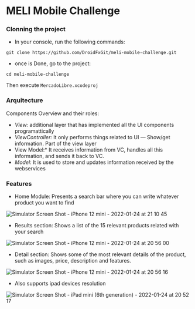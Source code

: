 # MELI Mobile Challenge

### Clonning the project

- In your console, run the following commands:

```
git clone https://github.com/DroidFxGit/meli-mobile-challenge.git
```

- once is Done, go to the project:

```
cd meli-mobile-challenge
```

Then execute `MercadoLibre.xcodeproj`


### Arquitecture

Components Overview and their roles:

- *View:* additional layer that has implemented all the UI components programattically
- *ViewController:* It only performs things related to UI — Show/get information. Part of the view layer
- View Model:* It receives information from VC, handles all this information, and sends it back to VC.
- *Model:* It is used to store and updates information received by the webservices


### Features

- Home Module: Presents a search bar where you can write whatever product you want to find

![Simulator Screen Shot - iPhone 12 mini - 2022-01-24 at 21 10 45](https://user-images.githubusercontent.com/6626352/150904198-a9e875eb-2502-4860-b2ce-b395992ecfbd.png)



- Results section: Shows a list of the 15 relevant products related with your search

![Simulator Screen Shot - iPhone 12 mini - 2022-01-24 at 20 56 00](https://user-images.githubusercontent.com/6626352/150904234-5dc877f2-86eb-4888-95e5-840d69cd22e5.png)



- Detail section: Shows some of the most relevant details of the product, such as images, price, description and features.

![Simulator Screen Shot - iPhone 12 mini - 2022-01-24 at 20 56 16](https://user-images.githubusercontent.com/6626352/150904264-198db3e8-834d-413c-a4c9-2b7568307e96.png)



- Also supports ipad devices resolution

![Simulator Screen Shot - iPad mini (6th generation) - 2022-01-24 at 20 52 17](https://user-images.githubusercontent.com/6626352/150904378-0827363f-25a5-4b08-a514-d2230a8b4d0a.png)


